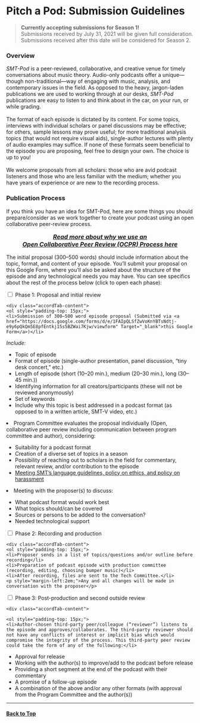 <div class="hero-image" style="background-image: url('../images/pexels-tommy-lopez-765139.jpg');" alt="Computer screen foregrounded by microphone. Credit: Photo by Tommy Lopez">
  <div class="hero-text">
    <h1>Pitch a Pod: Submission Guidelines</h1>
  </div>
</div>

>**Currently accepting submissions for Season 1!**\
>Submissions received by July 31, 2021 will be given full consideration.\
>Submissions received after this date will be considered for Season 2.

### Overview

_SMT-Pod_ is a peer-reviewed, collaborative, and creative venue for timely conversations about music theory. Audio-only podcasts offer a unique—though non-traditional—way of engaging with music, analysis, and contemporary issues in the field. As opposed to the heavy, jargon-laden publications we are used to working through at our desks, _SMT-Pod_ publications are easy to listen to and think about in the car, on your run, or while grading.\
\
The format of each episode is dictated by its content. For some topics, interviews with individual scholars or panel discussions may be effective; for others, sample lessons may prove useful; for more traditional analysis topics (that would not require visual aids), single-author lectures with plenty of audio examples may suffice. If none of these formats seem beneficial to the episode you are proposing, feel free to design your own. The choice is up to you!\
\
We welcome proposals from all scholars: those who are avid podcast listeners and those who are less familiar with the medium; whether you have years of experience or are new to the recording process.

### Publication Process

If you think you have an idea for SMT-Pod, here are some things you should prepare/consider as we work together to create your podcast using an open collaborative peer-review process.

<p style="font-size: 16px; text-align: center; font-style: italic;"><strong><a href="../submit/ocpr">Read more about why we use an <br />Open Collaborative Peer Review (OCPR) Process here</a></strong></p>

The initial proposal (300–500 words) should include information about the topic, format, and content of your episode. You’ll submit your proposal on this Google Form, where you’ll also be asked about the structure of the episode and any technological needs you may have. You can see specifics about the rest of the process below (click to open each phase):

<div class="accordion">
  <div class="accordTab">
    <input type="checkbox" id="chck1" class="accordionInput">
    <label class="accordTab-label" for="chck1">Phase 1: Proposal and initial review</label>

    <div class="accordTab-content">
    <ol style="padding-top: 15px;">
    <li>Submission of 300–500 word episode proposal (Submitted via <a href="https://docs.google.com/forms/d/e/1FAIpQLSfZwVoKnYBTsNdtj-e9y6pQkQm5E8pfEntkj15s5BZWai7Kjw/viewform" Target="_blank">this Google Form</a>)</li>
<p style="font-style: italic;">Include:</p>
<ul>
  <li>Topic of episode</li>
  <li>Format of episode (single-author presentation, panel discussion, “tiny desk concert,” etc.)</li>
  <li>Length of episode (short (10–20 min.), medium (20–30 min.), long (30–45 min.))</li>
  <li>Identifying information for all creators/participants (these will not be reviewed anonymously)</li>
  <li>Set of keywords</li>
  <li>Include why this topic is best addressed in a podcast format (as opposed to in a written article, SMT-V video, etc.)</li></ul>
<li>Program Committee evaluates the proposal individually (Open, collaborative peer review including communication between program committee and author), considering:</li>
      <ul>
      <li>Suitability for a podcast format</li>
      <li>Creation of a diverse set of topics in a season</li>
      <li>Possibility of reaching out to scholars in the field for commentary, relevant review, and/or contribution to the episode</li>
      <li><a href="../about/ethics">Meeting SMT’s language guidelines, policy on ethics, and policy on harassment</a></li></ul>
    <li>Meeting with the proposer(s) to discuss:</li>
      <ul>
      <li>What podcast format would work best</li>
      <li>What topics should/can be covered</li>
      <li>Sources or persons to be added to the conversation?</li>
      <li>Needed technological support</li>
      </ul>
      </ol>
    </div>
    </div>
  <div class="accordTab">
    <input type="checkbox" id="chck2" class="accordionInput">
    <label class="accordTab-label" for="chck2">Phase 2: Recording and production</label>

    <div class="accordTab-content">
    <ol style="padding-top: 15px;">
    <li>Proposer sends in a list of topics/questions and/or outline before recording</li>
    <li>Preparation of podcast episode with production committee (recording, editing, choosing bumper music)</li>
    <li>After recording, files are sent to the Tech Committee.</li>
    <p style="margin-left:2em;">Any and all changes will be made in conversation with the proposer</p>
</ol>
    </div>
  </div>

  <div class="accordTab">
    <input type="checkbox" id="chck3" class="accordionInput">
    <label class="accordTab-label" for="chck3">Phase 3: Post-production and second outside review</label>

    <div class="accordTab-content">

    <ol style="padding-top: 15px;">
    <li>Author-chosen third-party peer/colleague (“reviewer”) listens to the episode and approves/collaborates. The third-party reviewer should not have any conflicts of interest or implicit bias which would compromise the integrity of the process. This third-party peer review could take the form of any of the following:</li>
<ul><li>Approval for release</li>
    <li>Working with the author(s) to improve/add to the podcast before release</li>
    <li>Providing a short segment at the end of the podcast with their commentary</li>
    <li>A promise of a follow-up episode</li>
    <li>A combination of the above and/or any other formats (with approval from the Program Committee and the author(s))</li></ul></ol>
    </div>
  </div>
</div>

<hr>
<h4><a href="#top">Back to Top</a></h4>
